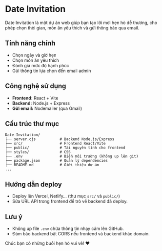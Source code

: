 # Date Invitation

Date Invitation là một dự án web giúp bạn tạo lời mời hẹn hò dễ thương, cho phép chọn thời gian, món ăn yêu thích và gửi thông báo qua email.

## Tính năng chính
- Chọn ngày và giờ hẹn
- Chọn món ăn yêu thích
- Đánh giá mức độ hạnh phúc
- Gửi thông tin lựa chọn đến email admin

## Công nghệ sử dụng
- **Frontend:** React + Vite
- **Backend:** Node.js + Express
- **Gửi email:** Nodemailer (qua Gmail)

## Cấu trúc thư mục
```
Date-Invitation/
├── server.cjs           # Backend Node.js/Express
├── src/                 # Frontend React/Vite
├── public/              # Tài nguyên tĩnh cho frontend
├── styles/              # CSS
├── .env                 # Biến môi trường (không up lên git)
├── package.json         # Quản lý dependencies
├── README.md            # Giới thiệu dự án
...
```

## Hướng dẫn deploy
- Deploy lên Vercel, Netlify... (thư mục `src/` và `public/`)
- Sửa URL API trong frontend để trỏ về backend đã deploy.

## Lưu ý
- Không up file `.env` chứa thông tin nhạy cảm lên GitHub.
- Đảm bảo backend bật CORS nếu frontend và backend khác domain.

Chúc bạn có những buổi hẹn hò vui vẻ! ❤️

